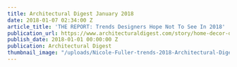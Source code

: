 ```yaml
---
title: Architectural Digest January 2018
date: 2018-01-07 02:34:00 Z
article_title: 'THE REPORT: Trends Designers Hope Not To See In 2018'
publication_url: https://www.architecturaldigest.com/story/home-decor-design-trends-designers-hope-not-to-see-in-2018
publish_date: 2018-01-01 00:00:00 Z
publication: Architectural Digest
thumbnail_image: "/uploads/Nicole-Fuller-trends-2018-Architectural-Digest-new-york-interior-designer%20copy.jpg"
---
```


